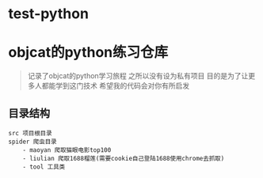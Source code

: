 # test-python
# objcat的python练习仓库

> 记录了objcat的python学习旅程 之所以没有设为私有项目 目的是为了让更多人都能学到这门技术 希望我的代码会对你有所启发


## 目录结构
```
src 项目根目录 
spider 爬虫目录
    - maoyan 爬取猫眼电影top100
    - liulian 爬取1688榴莲(需要cookie自己登陆1688使用chrome去抓取)
    - tool 工具类
``` 
